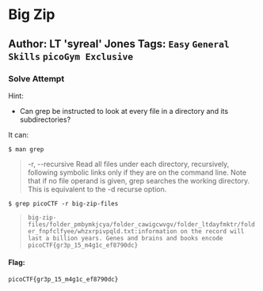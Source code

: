 Big Zip
===

**Author**: LT 'syreal' Jones
**Tags**: `Easy` `General Skills` `picoGym Exclusive`
---

### Solve Attempt

Hint:

- Can grep be instructed to look at every file in a directory and its subdirectories?

It can:

`$ man grep`

> -r, --recursive
              Read  all  files  under  each  directory, recursively, following
              symbolic links only if they are on the command line.  Note  that
              if   no  file  operand  is  given,  grep  searches  the  working
              directory.  This is equivalent to the -d recurse option.

`$ grep picoCTF -r big-zip-files`
>`big-zip-files/folder_pmbymkjcya/folder_cawigcwvgv/folder_ltdayfmktr/folder_fnpfclfyee/whzxrpivpqld.txt:information on the record will last a billion years. Genes and brains and books encode picoCTF{gr3p_15_m4g1c_ef8790dc}`

#### Flag:

`picoCTF{gr3p_15_m4g1c_ef8790dc}`
